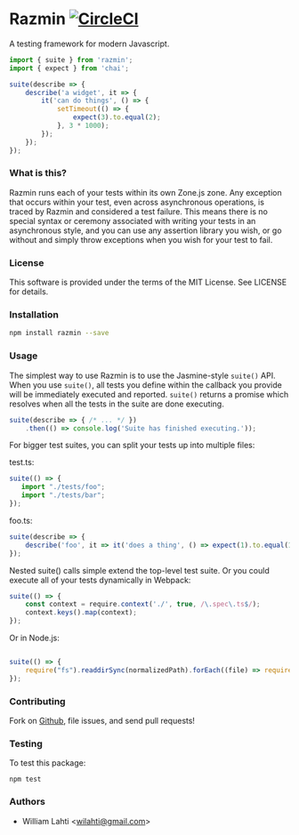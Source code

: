# Razmin [![CircleCI](https://circleci.com/gh/rezonant/razmin.svg?style=svg)](https://circleci.com/gh/rezonant/razmin)


A testing framework for modern Javascript.

```ts
import { suite } from 'razmin';
import { expect } from 'chai';

suite(describe => {
    describe('a widget', it => {
        it('can do things', () => {
            setTimeout(() => {
                expect(3).to.equal(2);
            }, 3 * 1000);
        });
    });
});
```

### What is this?
Razmin runs each of your tests within its own Zone.js zone. Any exception that occurs within your test, even across asynchronous operations, is traced by Razmin and considered a test failure. This means there is no special syntax or ceremony associated with writing your tests in an asynchronous style, and you can use any assertion library you wish, or go without and simply throw exceptions when you wish for your test to fail.

### License

This software is provided under the terms of the MIT License. See LICENSE for details.

### Installation

```sh
npm install razmin --save
```

### Usage

The simplest way to use Razmin is to use the Jasmine-style `suite()` API. When you use `suite()`, all tests you define within the callback you provide will be immediately executed and reported. `suite()` returns a promise which resolves when all the tests in the suite are done executing.

```ts
suite(describe => { /* ... */ })
    .then(() => console.log('Suite has finished executing.'));
```

For bigger test suites, you can split your tests up into multiple files:

test.ts:
```ts
suite(() => {
   import "./tests/foo";
   import "./tests/bar";
});
```

foo.ts:
```ts
suite(describe => {
    describe('foo', it => it('does a thing', () => expect(1).to.equal(1)));
});
```

Nested suite() calls simple extend the top-level test suite.
Or you could execute all of your tests dynamically in Webpack:

```ts
suite(() => {
    const context = require.context('./', true, /\.spec\.ts$/);
    context.keys().map(context);
});
```

Or in Node.js:

```ts

suite(() => {
    require("fs").readdirSync(normalizedPath).forEach((file) => require("./tests/" + file));
});
```

### Contributing

Fork on [Github](http://github.com/rezonant/razmin), file issues, and send pull requests!

### Testing

To test this package:

```npm test```

### Authors

- William Lahti <<wilahti@gmail.com>>

